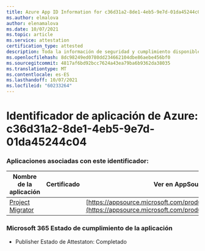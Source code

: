 ```yaml
---
title: Azure App ID Information for c36d31a2-8de1-4eb5-9e7d-01da45244c04
ms.author: elmalova
author: elenamalova
ms.date: 10/07/2021
ms.topic: article
ms.service: attestation
certification_type: attested
description: Toda la información de seguridad y cumplimiento disponible para c36d31a2-8de1-4eb5-9e7d-01da45244c04.
ms.openlocfilehash: 8dc98249ed0780dd234662104dbe86aebe456bf0
ms.sourcegitcommit: 4817af6bd92bcc7624a43ea79ba6b9362da38035
ms.translationtype: MT
ms.contentlocale: es-ES
ms.lasthandoff: 10/07/2021
ms.locfileid: "60233264"
---
```

# <a name="azure-app-id-c36d31a2-8de1-4eb5-9e7d-01da45244c04"></a>Identificador de aplicación de Azure: c36d31a2-8de1-4eb5-9e7d-01da45244c04


### <a name="apps-associated-with-this-id"></a>Aplicaciones asociadas con este identificador:
| **Nombre de la aplicación** | **Certificado** | **Ver en AppSource** |
|--------------|---------------|-----------------------|
| [Project Migrator](https://docs.microsoft.com/microsoft-365-app-certification/forward/WA200003160) |  | [https://appsource.microsoft.com/product/office/WA200003160](https://appsource.microsoft.com/product/office/WA200003160) |

### <a name="microsoft-365-app-compliance-status"></a>Microsoft 365 Estado de cumplimiento de la aplicación
- Publisher Estado de Attestaton: Completado
